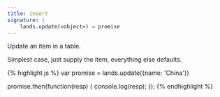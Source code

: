 ```yaml
---
title: insert
signature: |
    lands.update(<object>) ⇒ promise
---
```


Update an item in a table.

Simplest case, just supply the item, everything else defaults.

{% highlight js %}
var promise = lands.update({name: 'China'})

promise.then(function(resp) {
    console.log(resp);
});
{% endhighlight %}
